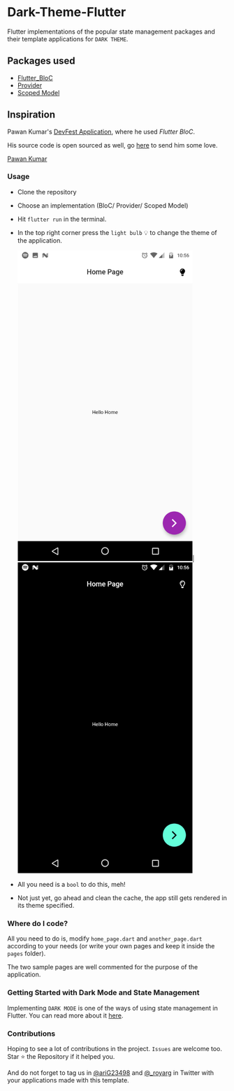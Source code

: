 # Dark-Theme-Flutter

Flutter implementations of the popular state management packages and their template applications for `DARK THEME`.

## Packages used

  * [Flutter_BloC](https://pub.dev/packages/flutter_bloc)
  * [Provider](https://pub.dev/packages/provider)
  * [Scoped Model](https://pub.dev/packages/scoped_model)

## Inspiration

Pawan Kumar's [DevFest Application](https://www.youtube.com/playlist?list=PLR2qQy0Zxs_Vju3tKnYgzbAhywHHPuDjQ), where he used *Flutter BloC*.<br>

His source code is open sourced as well, go [here](https://github.com/iampawan/DevfestTutorialApp/tree/dev%23ch2) to send him some love.<br>

[Pawan Kumar](https://twitter.com/imthepk)

### Usage

  * Clone the repository

  * Choose an implementation (BloC/ Provider/ Scoped Model)

  * Hit `flutter run` in the terminal.

  * In the top right corner press the `light bulb` :bulb: to change the theme of the application.

    <img src="assets/Light.png" width=400>|<img src="assets/Dark.png" width=400>

  * All you need is a `bool` to do this, meh!

  * Not just yet, go ahead and clean the cache, the app still gets rendered in its theme specified.

### Where do I code?

All you need to do is, modify `home_page.dart` and `another_page.dart` according to your needs (or write your own pages and keep it inside the `pages` folder).

The two sample pages are well commented for the purpose of the application.

### Getting Started with Dark Mode and State Management

Implementing `DARK MODE` is one of the ways of using state management in Flutter. You can read more about it [here](https://flutter.dev/docs/development/data-and-backend/state-mgmt/intro).

### Contributions

Hoping to see a lot of contributions in the project. `Issues` are welcome too. Star :star: the Repository if it helped you.

And do not forget to tag us in [@ariG23498](https://twitter.com/ariG23498) and [@_royarg](https://twitter.com/_royarg) in Twitter with your applications made with this template.
